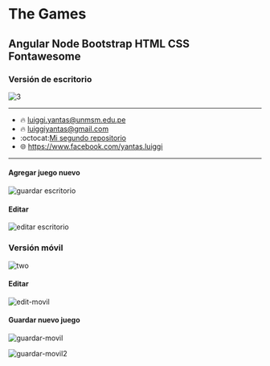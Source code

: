 # The Games
## Angular Node Bootstrap HTML CSS Fontawesome
### Versión de escritorio
![3](https://user-images.githubusercontent.com/86317658/140105068-e1ef7c45-b109-4ca2-bb6e-91804c8fd14d.png)

___
- :fire: luiggi.yantas@unmsm.edu.pe
- :fire: luiggiyantas@gmail.com
- :octocat:[Mi segundo repositorio](https://github.com/LuiggiCF/SistemaEstacionamiento "LuiggiCF")
- :globe_with_meridians: <https://www.facebook.com/yantas.luiggi>
___

#### Agregar juego nuevo
![guardar escritorio](https://user-images.githubusercontent.com/86317658/140098387-4a9edc37-bcc9-4364-91b7-3dfd49f924fc.PNG)

#### Editar
![editar escritorio](https://user-images.githubusercontent.com/86317658/140100118-e65e52e0-3c33-45dd-aa42-e53fc309cba1.PNG)

### Versión móvil
![two](https://user-images.githubusercontent.com/86317658/140096050-2819222a-9320-4777-a1c9-42caaa7e8a18.PNG)

#### Editar
![edit-movil](https://user-images.githubusercontent.com/86317658/140098336-14eed6e0-d676-4621-bcf1-ea4b1812be4c.png)

#### Guardar nuevo juego
![guardar-movil](https://user-images.githubusercontent.com/86317658/140098360-52173a99-8ba4-4c8a-bd50-994344dade75.png)

![guardar-movil2](https://user-images.githubusercontent.com/86317658/140098376-27c438e6-cc2d-42bb-b25d-88df0499e414.png)


